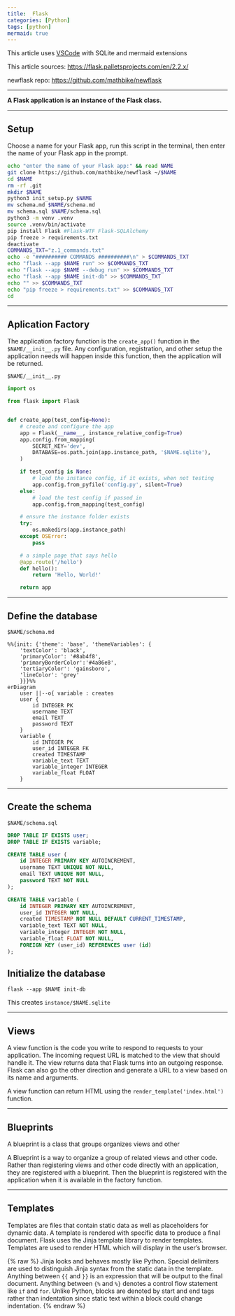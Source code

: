 ```yaml
---
title:  Flask
categories: [Python]
tags: [python]
mermaid: true
---
```


This article uses
<a href="https://www.mathbike.com/posts/vscode/" target="_blank">VSCode</a> with SQLite and mermaid extensions

This article sources:
<a href="https://flask.palletsprojects.com/en/2.2.x/" target="_blank">https://flask.palletsprojects.com/en/2.2.x/</a>

newflask repo:
<a href="https://github.com/mathbike/newflask" target="_blank">https://github.com/mathbike/newflask</a>

---

**A Flask application is an instance of the Flask class.**

---

## Setup

Choose a name for your Flask app, run this script in the terminal, then enter the name of your Flask app in the prompt. 

```sh
echo "enter the name of your Flask app:" && read NAME
git clone https://github.com/mathbike/newflask ~/$NAME
cd $NAME
rm -rf .git
mkdir $NAME
python3 init_setup.py $NAME
mv schema.md $NAME/schema.md
mv schema.sql $NAME/schema.sql
python3 -m venv .venv
source .venv/bin/activate
pip install Flask #Flask-WTF Flask-SQLAlchemy
pip freeze > requirements.txt
deactivate
COMMANDS_TXT="z.1_commands.txt"
echo -e "########## COMMANDS ##########\n" > $COMMANDS_TXT
echo "flask --app $NAME run" >> $COMMANDS_TXT
echo "flask --app $NAME --debug run" >> $COMMANDS_TXT
echo "flask --app $NAME init-db" >> $COMMANDS_TXT
echo "" >> $COMMANDS_TXT
echo "pip freeze > requirements.txt" >> $COMMANDS_TXT
cd
```

---

## Aplication Factory

The application factory function is the `create_app()` function in the `$NAME/__init__.py` file.  Any configuration, registration, and other setup the application needs will happen inside this function, then the application will be returned.

`$NAME/__init__.py`

```python
import os

from flask import Flask


def create_app(test_config=None):
    # create and configure the app
    app = Flask(__name__, instance_relative_config=True)
    app.config.from_mapping(
        SECRET_KEY='dev',
        DATABASE=os.path.join(app.instance_path, '$NAME.sqlite'),
    )

    if test_config is None:
        # load the instance config, if it exists, when not testing
        app.config.from_pyfile('config.py', silent=True)
    else:
        # load the test config if passed in
        app.config.from_mapping(test_config)

    # ensure the instance folder exists
    try:
        os.makedirs(app.instance_path)
    except OSError:
        pass

    # a simple page that says hello
    @app.route('/hello')
    def hello():
        return 'Hello, World!'

    return app
```

---

## Define the database

`$NAME/schema.md`
```mermaid
%%{init: {'theme': 'base', 'themeVariables': { 
    'textColor': 'black', 
    'primaryColor': '#8ab4f8',
    'primaryBorderColor':'#4a86e8', 
    'tertiaryColor': 'gainsboro',
    'lineColor': 'grey'
    }}}%%
erDiagram
    user ||--o{ variable : creates
    user {
        id INTEGER PK
        username TEXT
        email TEXT
        password TEXT
    }
    variable {
        id INTEGER PK
        user_id INTEGER FK
        created TIMESTAMP
        variable_text TEXT
        variable_integer INTEGER
        variable_float FLOAT
    }
```

---

## Create the schema

`$NAME/schema.sql`
```sql
DROP TABLE IF EXISTS user;
DROP TABLE IF EXISTS variable;

CREATE TABLE user (
    id INTEGER PRIMARY KEY AUTOINCREMENT,
    username TEXT UNIQUE NOT NULL,
    email TEXT UNIQUE NOT NULL,
    password TEXT NOT NULL
);

CREATE TABLE variable (
    id INTEGER PRIMARY KEY AUTOINCREMENT,
    user_id INTEGER NOT NULL,
    created TIMESTAMP NOT NULL DEFAULT CURRENT_TIMESTAMP,
    variable_text TEXT NOT NULL,
    variable_integer INTEGER NOT NULL,
    variable_float FLOAT NOT NULL,
    FOREIGN KEY (user_id) REFERENCES user (id)
);
```

## Initialize the database

```terminal
flask --app $NAME init-db
```
This creates `instance/$NAME.sqlite`

---

## Views

A view function is the code you write to respond to requests to your application.  The incoming request URL is matched to the view that should handle it.  The view returns data that Flask turns into an outgoing response.  Flask can also go the other direction and generate a URL to a view based on its name and arguments.

A view function can return HTML using the `render_template('index.html')` function.

---

## Blueprints 

A blueprint is a class that groups organizes views and other

A Blueprint is a way to organize a group of related views and other code. Rather than registering views and other code directly with an application, they are registered with a blueprint. Then the blueprint is registered with the application when it is available in the factory function.

---

## Templates

Templates are files that contain static data as well as placeholders for dynamic data. A template is rendered with specific data to produce a final document. Flask uses the Jinja template library to render templates.  Templates are used to render HTML which will display in the user’s browser.

{% raw %}
Jinja looks and behaves mostly like Python. Special delimiters are used to distinguish Jinja syntax from the static data in the template. Anything between `{{` and `}}` is an expression that will be output to the final document. Anything between `{%` and `%}` denotes a control flow statement like `if` and `for`. Unlike Python, blocks are denoted by start and end tags rather than indentation since static text within a block could change indentation.
{% endraw %}
